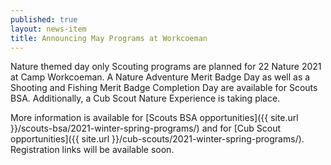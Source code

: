 ```yaml
---
published: true
layout: news-item
title: Announcing May Programs at Workcoeman
---
```


Nature themed day only Scouting programs are planned for 22 Nature 2021 at Camp Workcoeman. A Nature Adventure Merit Badge Day as well as a Shooting and Fishing Merit Badge Completion Day are available for Scouts BSA. Additionally, a Cub Scout Nature Experience is taking place.

More information is available for [Scouts BSA opportunities]({{ site.url }}/scouts-bsa/2021-winter-spring-programs/) and for [Cub Scout opportunities]({{ site.url }}/cub-scouts/2021-winter-spring-programs/). Registration links will be available soon.

